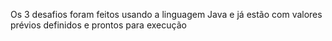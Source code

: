 Os 3 desafios foram feitos usando a linguagem Java e já estão com valores prévios definidos e prontos para execução
